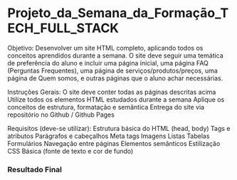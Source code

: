 # Projeto_da_Semana_da_Formação_TECH_FULL_STACK

<p>
   Objetivo:
    Desenvolver um site HTML completo, aplicando todos os conceitos aprendidos
    durante a semana. O site deve seguir uma temática de preferência do aluno 
    e incluir uma página inicial, uma página FAQ (Perguntas Frequentes), uma 
    página de serviços/produtos/preços, uma página de Quem somos, e outras páginas
     que o aluno achar necessárias.
</p>

<p>
  Instruções Gerais:
    O site deve conter todas as páginas descritas acima
    Utilize todos os elementos HTML estudados durante a semana
    Aplique os conceitos de estrutura, formatação e semântica
    Entrega do site via repositório no Github / Github Pages
</p>

<p>
Requisitos (deve-se utilizar):
    Estrutura básica do HTML (head, body)
    Tags e atributos
    Parágrafos e cabeçalhos
    Meta tags
    Imagens
    Listas
    Tabelas
    Formulários
    Navegação entre páginas
    Elementos semânticos
    Estilização CSS Básica (fonte de texto e cor de fundo)
</p>

### Resultado Final

<img src="" alt="">

